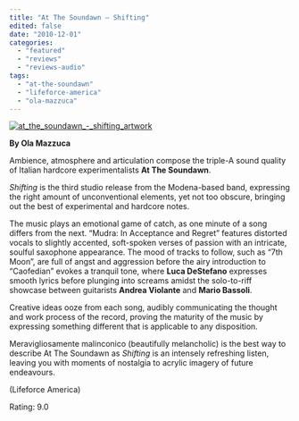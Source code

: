 ```yaml
---
title: "At The Soundawn – Shifting"
edited: false
date: "2010-12-01"
categories:
  - "featured"
  - "reviews"
  - "reviews-audio"
tags:
  - "at-the-soundawn"
  - "lifeforce-america"
  - "ola-mazzuca"
---
```


[![](http://www.hellbound.ca/wp-content/uploads/2010/12/at_the_soundawn_-_shifting_artwork.jpg "at_the_soundawn_-_shifting_artwork")](http://www.hellbound.ca/wp-content/uploads/2010/12/at_the_soundawn_-_shifting_artwork.jpg)

**By Ola Mazzuca**

Ambience, atmosphere and articulation compose the triple-A sound quality of Italian hardcore experimentalists **At The Soundawn**.

_Shifting_ is the third studio release from the Modena-based band, expressing the right amount of unconventional elements, yet not too obscure, bringing out the best of experimental and hardcore notes.

The music plays an emotional game of catch, as one minute of a song differs from the next. “Mudra: In Acceptance and Regret” features distorted vocals to slightly accented, soft-spoken verses of passion with an intricate, soulful saxophone appearance. The mood of tracks to follow, such as “7th Moon”, are full of angst and aggression before the airy introduction to “Caofedian” evokes a tranquil tone, where **Luca DeStefano** expresses smooth lyrics before plunging into screams amidst the solo-to-riff showcase between guitarists **Andrea Violante** and **Mario Bassoli**.

Creative ideas ooze from each song, audibly communicating the thought and work process of the record, proving the maturity of the music by expressing something different that is applicable to any disposition.

Meravigliosamente malinconico (beautifully melancholic) is the best way to describe At The Soundawn as _Shifting_ is an intensely refreshing listen, leaving you with moments of nostalgia to acrylic imagery of future endeavours.

(Lifeforce America)

Rating: 9.0
